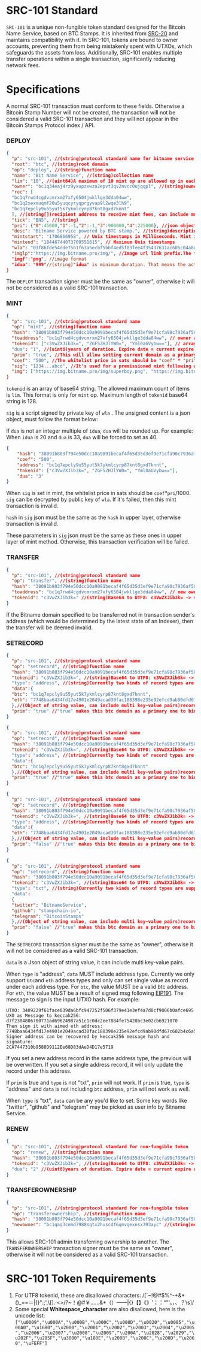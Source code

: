 # SRC-101 Standard

`SRC-101` is a unique non-fungible token standard designed for the Bitcoin Name
Service, based on BTC Stamps. It is inherited from [SRC-20](./src20specs.md) and
maintains compatibility with it. In SRC-101, tokens are bound to owner accounts,
preventing them from being mistakenly spent with UTXOs, which safeguards the
assets from loss. Additionally, SRC-101 enables multiple transfer operations
within a single transaction, significantly reducing network fees.

# Specifications

A normal SRC-101 transaction must conform to these fields. Otherwise a Bitcoin
Stamp Number will not be created, the transaction will not be considered a valid
SRC-101 transaction and they will not appear in the Bitcoin Stamps Protocol
index / API.

### DEPLOY

```JSON
{
  "p": "src-101", //(string)protocol standard name for bitname service
  "root": "btc", //(string)root domain
  "op": "deploy", //(string)function name
  "name": "Bit Name Service", //(string)collection name
  "lim": "10", //(uint64)A maximum of 10 mint op are allowed op in each transaction. If there are more than 10 mint op in 1 transaction, it's regarded as an invalid transction, all op will be failed.
  "owner": "bc1q34eaj4rz9yxupzxwza2epvt3qv2nvcc0ujqqpl", //(string)owner address
  "rec": [
  "bc1q7rwd4cgdvcmrxm27xfy6504jwkllge3dda04ww",
  "bc1q2xexmuqmf20u5yuqcyryqprgyvap9l2wqe3lh9",
  "bc1q7epcly9u55yut5k7ykmlcyrp87knt8gxd7knnt"
  ], //(string[])recipient address to receive mint fees, can include multi addresses in an array of string. Either will be valid in transaction verification. Pay mint fees to either of these is OK.
  "tick": "BNS", //(string)
  "pri": {"0":45000,"1":-1,"2":-1,"3":900000,"4":225000}, //json object. The key is the length number of domain. These fee must be paid to "rec". Value is price in sats for each "idua". Allowed max count of this json key-value pair is 10. "-1" means it isn't mintable. 900000 is for 3 characters, 225000 is for 4 characters and 45000 is the default price for these unlisted legnth(>=5).
  "desc": "Bitname Service powered by BTC stamp.", //(string)description for the collection.
  "mintstart": "1706866958", // Unix timestamps in Milliseconds. Mint is available from this time.
  "mintend": "18446744073709551615", // Maximum Unix timestamps
  "wla": "03f86fde54dde75b1f63a5ecbf5bbf4ed5f83fee4f35437631ac605c04a8d5f15e", //Public key of admin address for whitelist data signature.
  "imglp":"https://img.bitname.pro/img/", //Image url link prefix.The full link should be "imglp"+"tokenid"(utf8)+"."+"root"+"."+imgf"
  "imgf":"png", //image format
  "idua": "999"//(string)"idua" is minimum duration. That means the actual duration = (dua/idua + 1)*idua. The price will be (dua/idua + 1)*pri.
}
```

The `DEPLOY` transaction signer must be the same as "owner", otherwise it will
not be considered as a valid SRC-101 transaction.

### MINT

```JSON
{
  "p": "src-101", //(string)protocol standard name
  "op": "mint", //(string)function name
  "hash": "38091b803f794e50dcc10a9091becaf4f65d35d3ef9e71cfa90c7936af50757e", //(hash256)txid of bns deploy transaction, without "0x" at the beginning
  "toaddress": "bc1q7rwd4cgdvcmrxm27xfy6504jwkllge3dda04ww", // owner address of this token, can be different from signer address.
  "tokenid": ["c3VwZXJib3k=", "ZGF5ZHJlYW0=", "Yml0aGVybw=="], // array of base64 string which allows multi tokenid mint in one op. (string)Base64 to UTF8: c3VwZXJib3k= -> superboy.
  "dua": "1", //(uint8)years of duration. Expire date = current expire date + dua
  "prim": "true", //This will allow setting current domain as a primary domain to bind with toaddress only if toaddress is signer address as well. You can setrecord to bind with another domain later as you wish. If you don't need this, just set it to false. If prim is true but toaddress is not signer address, prim will be set as false.
  "coef": "500", //The whitelist price in sats should be "coef" * "pri"/1000.For these not in whitelist, it should always be "".
  "sig": "1234...abcd", //It's used for a premissioned mint following whitelist.If not in whitelist or just want normal price, set it as "" 
  "img": ["https://img.bitname.pro/img/superboy.png", "https://img.bitname.pro/img/daydream.png","https://img.bitname.pro/img/bithero.png"] //(optional) Image link to bind with token. When "imglp" and "imgf" are set, it should be "imglp"+"tokenid"(utf8)+"."+"root"+"."+imgf". If "imglp" or "imgf" aren't set, it can be customized link.
}
```
`tokenid` is an array of base64 string. The allowed maximum count of items  is `lim`. This format is only for `mint` op. Maximum length of `tokenid` base64 string is 128.

`sig` is a script signed  by private key of `wla` . The unsigned content is a json object, must follow the format below:

If `dua` is not an integer multiple of `idua`, `dua` will be rounded up. For example: When `idua` is 20 and `dua` is 33, `dua` will be forced to set as 40.

```json
{
    "hash": "38091b803f794e50dcc10a9091becaf4f65d35d3ef9e71cfa90c7936af50757e",
    "coef": "500",
    "address": "bc1q7epcly9u55yut5k7ykmlcyrp87knt8gxd7knnt",
    "tokenid": ["c3VwZXJib3k=", "ZGF5ZHJlYW0=", "Yml0aGVybw=="],
    "dua": "3"
}
```
When `sig` is set in mint, the whitelist price in sats should be `coef`*`pri`/1000.  `sig` can be decrypted  by public key of `wla`. If it's failed, then this mint transaction is invalid.

`hash` in `sig` json must be the same as the `hash` in upper layer, otherwise transaction is invalid.

These parameters in `sig` json  must be the same as these ones in upper layer of mint method. Otherwise, this transaction verification will be failed.


### TRANSFER

```JSON
{
  "p": "src-101", //(string)protocol standard name
  "op": "transfer", //(string)function name
  "hash": "38091b803f794e50dcc10a9091becaf4f65d35d3ef9e71cfa90c7936af50757e", //(hash256)txid of the deploy transaction, without "0x" at the beginning. Only this txid will be considered as valid in bitname service.
  "toaddress": "bc1q7rwd4cgdvcmrxm27xfy6504jwkllge3dda04ww", // new owner address of this token..Support any existed type of bitcoin addresses
  "tokenid": "c3VwZXJib3k=" //(string)Base64 to UTF8: c3VwZXJib3k= -> superboy.
}
```

If the Bitname domain specified to be transferred not in transaction sender's
address (which would be determined by the latest state of an Indexer), then the
transfer will be deemed invalid.

### SETRECORD

```JSON
{
  "p": "src-101", //(string)protocol standard name
  "op": "setrecord", //(string)function name
  "hash": "38091b803f794e50dcc10a9091becaf4f65d35d3ef9e71cfa90c7936af50757e", //(hash256)txid of the deploy transaction, without "0x" at the beginning
  "tokenid": "c3VwZXJib3k=", //(string)Base64 to UTF8: c3VwZXJib3k= -> superboy.Maximum length of `tokenid` base64 string is 128.
  "type": "address", //(string)Currently two kinds of record types are supported, txt and address
  "data":{
  "btc": "bc1q7epcly9u55yut5k7ykmlcyrp87knt8gxd7knnt",
  "eth": "7748baa6434fd17e4901e2049acad30fac188398e235e92efcd9ab90dfd67c602b4c6a50f0f62a6d3fa6d6a46abe6c1ae141f8f3322b7266fe9611a029dd7a971c"
  },//(Object of string value, can include multi key-value pairs)record data, this is an example to bind with both btc and eth address.
  "prim": "true" //"true" makes this btc domain as a primary one to bind with this address.It can be true only when "btc" address is set in "data". If you don't need this, make it as "false".
}
```

```JSON
{
  "p": "src-101", //(string)protocol standard name
  "op": "setrecord", //(string)function name
  "hash": "38091b803f794e50dcc10a9091becaf4f65d35d3ef9e71cfa90c7936af50757e", //(hash256)txid of the deploy transaction, without "0x" at the beginning
  "tokenid": "c3VwZXJib3k=", //(string)Base64 to UTF8: c3VwZXJib3k= -> superboy.Maximum length of `tokenid` base64 string is 128.
  "type": "address", //(string)Currently two kinds of record types are supported: txt and address
  "data":{
  "btc": "bc1q7epcly9u55yut5k7ykmlcyrp87knt8gxd7knnt"
  },//(Object of string value, can include multi key-value pairs)record data,  this is an example to bind with btc address and set eth address as null. 
  "prim": "true" //"true" makes this btc domain as a primary one to bind with this address.It can be true only when "btc" address is set in "data". If you don't need this, make it as "false".
}
```

```JSON
{
  "p": "src-101", //(string)protocol standard name
  "op": "setrecord", //(string)function name
  "hash": "38091b803f794e50dcc10a9091becaf4f65d35d3ef9e71cfa90c7936af50757e", //(hash256)txid of the deploy transaction, without "0x" at the beginning
  "tokenid": "c3VwZXJib3k=", //(string)Base64 to UTF8: c3VwZXJib3k= -> superboy.Maximum length of `tokenid` base64 string is 128.
  "type": "address", //(string)Currently two kinds of record types are supported: txt and address
  "data":{
  "eth": "7748baa6434fd17e4901e2049acad30fac188398e235e92efcd9ab90dfd67c602b4c6a50f0f62a6d3fa6d6a46abe6c1ae141f8f3322b7266fe9611a029dd7a971c"
  },//(Object of string value, can include multi key-value pairs)record data,  this is an example to bind with eth address and set btc address as null. 
  "prim": "false" //"true" makes this btc domain as a primary one to bind with this address.It can be true only when "btc" address is set in "data". If you don't need this, make it as "false".
}
```

```JSON
{
  "p": "src-101", //(string)protocol standard name
  "op": "setrecord", //(string)function name
  "hash": "38091b803f794e50dcc10a9091becaf4f65d35d3ef9e71cfa90c7936af50757e", //(hash256)txid of the deploy transaction, without "0x" at the beginning
  "tokenid": "c3VwZXJib3k=", //(string)Base64 to UTF8: c3VwZXJib3k= -> superboy.
  "type": "txt", //(string)Currently two kinds of record types are supported: txt and address
  "data":
  {
  "twitter": "BitnameService",
  "github": "stampchain-io",
  "telegram": "BitcoinStamps"
  },//(Object of string value, can include multi key-value pairs)record data 
  "prim": "false" //"true" makes this btc domain as a primary one to bind with this address.It can be true only when "btc" address is set in "data". If you don't need this, make it as "false".
}
```

The `SETRECORD` transaction signer must be the same as "owner", otherwise it
will not be considered as a valid SRC-101 transaction. 

`data` is a Json object of string value, it can include multi key-value pairs. 

When `type` is "address", `data` MUST include address type. Currently we only support `btc`and `eth` address types and only can set single value as record under each address type. For `btc`,  the value MUST be a valid btc address. For `eth`, the value MUST be a result of signed msg following [EIP191](https://eips.ethereum.org/EIPS/eip-191). The message to sign is the input UTXO hash. For example:
```
UTXO: 3409229f61face039da6bfc947252f506f379e41e3ef4a7d0cf9006b0afce695
UXO as Message to keccak256: d7f2304806700771ad69624987a51c1c0dc2ee7884fe75428bc3e02cb6921070
Then sign it with aimed eth address: 7748baa6434fd17e4901e2049acad30fac188398e235e92efcd9ab90dfd67c602b4c6a50f0f62a6d3fa6d6a46abe6c1ae141f8f3322b7266fe9611a029dd7a971c
Signer address can be recovered by keccak256 message hash and signature:
2CA7447310b9588D9112Ee68D83dAeD4D17e5719
```

If you set a new address record in the same address type, the previous will be overwritten. If you set a single address record, it will only update the record under this address.

If `prim` is true and `type` is not "txt", `prim` will not work. If `prim` is true, `type` is "address" and `data` is not including `btc` address,  `prim` will not work as well.

When `type` is "txt", `data` can be any you'd like to set. Some key words like "twitter", "github" and "telegram" may be picked as user info by Bitname Service.

### RENEW

```JSON
{
  "p": "src-101", //(string)protocol standard for non-fungible token
  "op": "renew", //(string)function name
  "hash": "38091b803f794e50dcc10a9091becaf4f65d35d3ef9e71cfa90c7936af50757e", //(hash256)txid of the deploy transaction
  "tokenid": "c3VwZXJib3k=", //(string)Base64 to UTF8: c3VwZXJib3k= -> superboy. Maximum length of `tokenid` base64 string is 128.
  "dua": "2" //(uint8)years of duration. Expire date = current expire date + dua
}
```

### TRANSFEROWNERSHIP

```JSON
{
  "p": "src-101", //(string)protocol standard for non-fungible token
  "op": "transferownership", //(string)function name
  "hash": "38091b803f794e50dcc10a9091becaf4f65d35d3ef9e71cfa90c7936af50757e", //(hash256)txid of the deploy transaction
  "newowner": "bc1qag3cemd7988sgtx2huscdf6qmvgexnsx393ayc" //(string)new owner address. Support existed 4 types of bitcoin addresses
}
```

This allows SRC-101 admin transferring ownership to another. The
`TRANSFEROWNERSHIP` transaction signer must be the same as "owner", otherwise it
will not be considered as a valid SRC-101 transaction.

# SRC-101 Token Requirements

1. For UTF8 tokenid, these are disallowed characters: /[`~!@#$%^\-+&*()_==＝|{}":;',\\\[\]\.·<>\/?~！@#￥……&*（）——|{}【】《》'；：“”‘。，、？\s]/
2. Some special **Whitespace_character** are also disallowed, here is the unicode list:
`["\u0009","\u000A","\u000B","\u000C","\u000D","\u0020","\u0085","\u00A0","\u1680","\u2000","\u2001","\u2002","\u2003","\u2004","\u2005","\u2006","\u2007","\u2008","\u2009","\u200A","\u2028","\u2029","\u202F","\u205F","\u3000","\u180E","\u200B","\u200C","\u200D","\u2060","\uFEFF"]`
